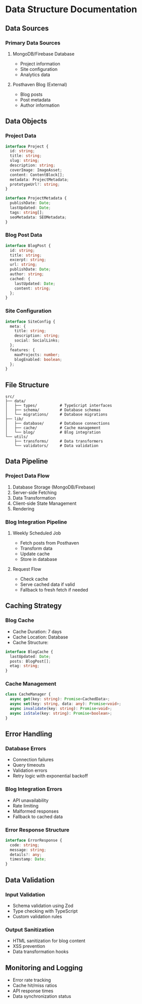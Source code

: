 # Data Structure Documentation

## Data Sources

### Primary Data Sources
1. MongoDB/Firebase Database
   - Project information
   - Site configuration
   - Analytics data

2. Posthaven Blog (External)
   - Blog posts
   - Post metadata
   - Author information

## Data Objects

### Project Data
```typescript
interface Project {
  id: string;
  title: string;
  slug: string;
  description: string;
  coverImage: ImageAsset;
  content: ContentBlock[];
  metadata: ProjectMetadata;
  prototypeUrl?: string;
}

interface ProjectMetadata {
  publishDate: Date;
  lastUpdated: Date;
  tags: string[];
  seoMetadata: SEOMetadata;
}
```

### Blog Post Data
```typescript
interface BlogPost {
  id: string;
  title: string;
  excerpt: string;
  url: string;
  publishDate: Date;
  author: string;
  cached: {
    lastUpdated: Date;
    content: string;
  };
}
```

### Site Configuration
```typescript
interface SiteConfig {
  meta: {
    title: string;
    description: string;
    social: SocialLinks;
  };
  features: {
    maxProjects: number;
    blogEnabled: boolean;
  };
}
```

## File Structure
```
src/
├── data/
│   ├── types/          # TypeScript interfaces
│   ├── schema/         # Database schemas
│   └── migrations/     # Database migrations
├── lib/
│   ├── database/       # Database connections
│   ├── cache/          # Cache management
│   └── blog/           # Blog integration
└── utils/
    ├── transforms/     # Data transformers
    └── validators/     # Data validation
```

## Data Pipeline

### Project Data Flow
1. Database Storage (MongoDB/Firebase)
2. Server-side Fetching
3. Data Transformation
4. Client-side State Management
5. Rendering

### Blog Integration Pipeline
1. Weekly Scheduled Job
   - Fetch posts from Posthaven
   - Transform data
   - Update cache
   - Store in database

2. Request Flow
   - Check cache
   - Serve cached data if valid
   - Fallback to fresh fetch if needed

## Caching Strategy

### Blog Cache
- Cache Duration: 7 days
- Cache Location: Database
- Cache Structure:
```typescript
interface BlogCache {
  lastUpdated: Date;
  posts: BlogPost[];
  etag: string;
}
```

### Cache Management
```typescript
class CacheManager {
  async get(key: string): Promise<CachedData>;
  async set(key: string, data: any): Promise<void>;
  async invalidate(key: string): Promise<void>;
  async isStale(key: string): Promise<boolean>;
}
```

## Error Handling

### Database Errors
- Connection failures
- Query timeouts
- Validation errors
- Retry logic with exponential backoff

### Blog Integration Errors
- API unavailability
- Rate limiting
- Malformed responses
- Fallback to cached data

### Error Response Structure
```typescript
interface ErrorResponse {
  code: string;
  message: string;
  details?: any;
  timestamp: Date;
}
```

## Data Validation

### Input Validation
- Schema validation using Zod
- Type checking with TypeScript
- Custom validation rules

### Output Sanitization
- HTML sanitization for blog content
- XSS prevention
- Data transformation hooks

## Monitoring and Logging
- Error rate tracking
- Cache hit/miss ratios
- API response times
- Data synchronization status